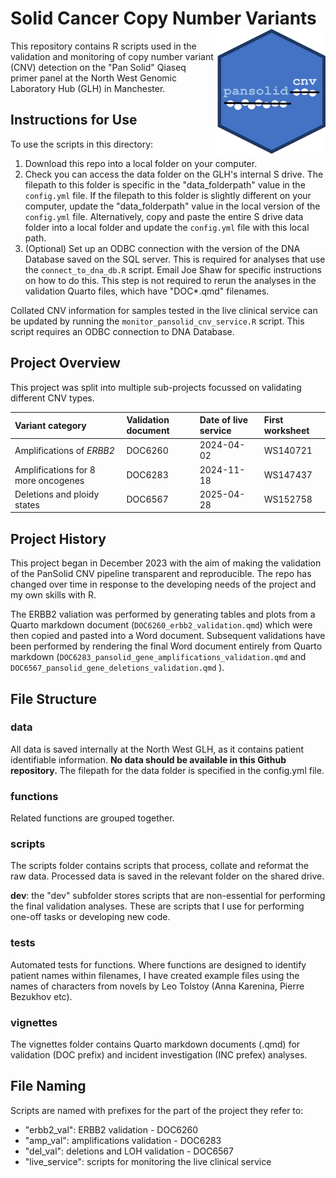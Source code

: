 # Solid Cancer Copy Number Variants <img src="pansolid_cnv_logo.png" align="right" height="200"/>

This repository contains R scripts used in the validation and monitoring of copy number variant (CNV) detection on the "Pan Solid" Qiaseq primer panel at the North West Genomic Laboratory Hub (GLH) in Manchester.

## Instructions for Use

To use the scripts in this directory:

1. Download this repo into a local folder on your computer.
2. Check you can access the data folder on the GLH's internal S drive. The filepath to this folder is specific in the "data_folderpath" value in the `config.yml` file. If the filepath to this folder is slightly different on your computer, update the "data_folderpath" value in the local version of the `config.yml` file. Alternatively, copy and paste the entire S drive data folder into a local folder and update the `config.yml` file with this local path.
3. (Optional) Set up an ODBC connection with the version of the DNA Database saved on the SQL server. This is required for analyses that use the `connect_to_dna_db.R` script. Email Joe Shaw for specific instructions on how to do this. This step is not required to rerun the analyses in the validation Quarto files, which have "DOC*.qmd" filenames.

Collated CNV information for samples tested in the live clinical service can be updated by running the `monitor_pansolid_cnv_service.R` script. 
This script requires an ODBC connection to DNA Database.

## Project Overview

This project was split into multiple sub-projects focussed on validating different CNV types.

| Variant category                     | Validation document | Date of live service | First worksheet |
|:-------------------------------------|:--------------------|:---------------------|:----------------|
| Amplifications of *ERBB2*            | DOC6260             | 2024-04-02           | WS140721        |
| Amplifications for 8 more oncogenes  | DOC6283             | 2024-11-18           | WS147437        |
| Deletions and ploidy states          | DOC6567             | 2025-04-28           | WS152758        |

## Project History

This project began in December 2023 with the aim of making the validation of the PanSolid CNV pipeline transparent and reproducible. 
The repo has changed over time in response to the developing needs of the project and my own skills with R.

The ERBB2 valiation was performed by generating tables and plots from a Quarto markdown document (`DOC6260_erbb2_validation.qmd`) which were then copied and pasted into a Word document. 
Subsequent validations have been performed by rendering the final Word document entirely from Quarto markdown (`DOC6283_pansolid_gene_amplifications_validation.qmd` and `DOC6567_pansolid_gene_deletions_validation.qmd` ).

## File Structure

### data

All data is saved internally at the North West GLH, as it contains patient identifiable information. 
**No data should be available in this Github repository.** 
The filepath for the data folder is specified in the config.yml file.

### functions

Related functions are grouped together.

### scripts

The scripts folder contains scripts that process, collate and reformat the raw data. 
Processed data is saved in the relevant folder on the shared drive.

**dev**: the "dev" subfolder stores scripts that are non-essential for performing the final validation analyses. 
These are scripts that I use for performing one-off tasks or developing new code.

### tests

Automated tests for functions. Where functions are designed to identify patient names within filenames, I have created example files using the names of characters from novels by Leo Tolstoy (Anna Karenina, Pierre Bezukhov etc).

### vignettes

The vignettes folder contains Quarto markdown documents (.qmd) for validation (DOC prefix) and incident investigation (INC prefex) analyses.

## File Naming

Scripts are named with prefixes for the part of the project they refer to:

- "erbb2_val": ERBB2 validation - DOC6260
- "amp_val": amplifications validation - DOC6283
- "del_val": deletions and LOH validation - DOC6567
- "live_service": scripts for monitoring the live clinical service

## 

